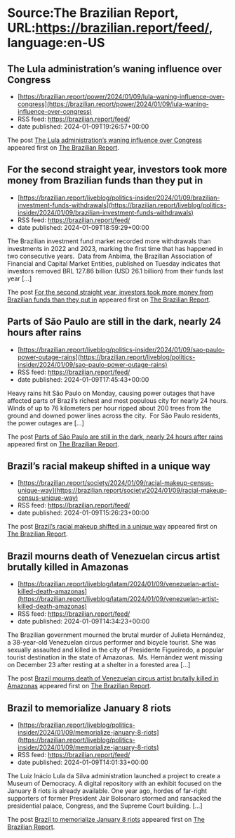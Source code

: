 # Source:The Brazilian Report, URL:https://brazilian.report/feed/, language:en-US

## The Lula administration’s waning influence over Congress
 - [https://brazilian.report/power/2024/01/09/lula-waning-influence-over-congress](https://brazilian.report/power/2024/01/09/lula-waning-influence-over-congress)
 - RSS feed: https://brazilian.report/feed/
 - date published: 2024-01-09T19:26:57+00:00

<p>The post <a href="https://brazilian.report/power/2024/01/09/lula-waning-influence-over-congress/">The Lula administration&#8217;s waning influence over Congress</a> appeared first on <a href="https://brazilian.report">The Brazilian Report</a>.</p>

## For the second straight year, investors took more money from Brazilian funds than they put in
 - [https://brazilian.report/liveblog/politics-insider/2024/01/09/brazilian-investment-funds-withdrawals](https://brazilian.report/liveblog/politics-insider/2024/01/09/brazilian-investment-funds-withdrawals)
 - RSS feed: https://brazilian.report/feed/
 - date published: 2024-01-09T18:59:29+00:00

<p>The Brazilian investment fund market recorded more withdrawals than investments in 2022 and 2023, marking the first time that has happened in two consecutive years.  Data from Anbima, the Brazilian Association of Financial and Capital Market Entities, published on Tuesday indicates that investors removed BRL 127.86 billion (USD 26.1 billion) from their funds last year [&#8230;]</p>
<p>The post <a href="https://brazilian.report/liveblog/politics-insider/2024/01/09/brazilian-investment-funds-withdrawals/">For the second straight year, investors took more money from Brazilian funds than they put in</a> appeared first on <a href="https://brazilian.report">The Brazilian Report</a>.</p>

## Parts of São Paulo are still in the dark, nearly 24 hours after rains
 - [https://brazilian.report/liveblog/politics-insider/2024/01/09/sao-paulo-power-outage-rains](https://brazilian.report/liveblog/politics-insider/2024/01/09/sao-paulo-power-outage-rains)
 - RSS feed: https://brazilian.report/feed/
 - date published: 2024-01-09T17:45:43+00:00

<p>Heavy rains hit São Paulo on Monday, causing power outages that have affected parts of Brazil&#8217;s richest and most populous city for nearly 24 hours. Winds of up to 76 kilometers per hour ripped about 200 trees from the ground and downed power lines across the city.&#160; For São Paulo residents, the power outages are [&#8230;]</p>
<p>The post <a href="https://brazilian.report/liveblog/politics-insider/2024/01/09/sao-paulo-power-outage-rains/">Parts of São Paulo are still in the dark, nearly 24 hours after rains</a> appeared first on <a href="https://brazilian.report">The Brazilian Report</a>.</p>

## Brazil’s racial makeup shifted in a unique way
 - [https://brazilian.report/society/2024/01/09/racial-makeup-census-unique-way](https://brazilian.report/society/2024/01/09/racial-makeup-census-unique-way)
 - RSS feed: https://brazilian.report/feed/
 - date published: 2024-01-09T15:26:23+00:00

<p>The post <a href="https://brazilian.report/society/2024/01/09/racial-makeup-census-unique-way/">Brazil&#8217;s racial makeup shifted in a unique way</a> appeared first on <a href="https://brazilian.report">The Brazilian Report</a>.</p>

## Brazil mourns death of Venezuelan circus artist brutally killed in Amazonas
 - [https://brazilian.report/liveblog/latam/2024/01/09/venezuelan-artist-killed-death-amazonas](https://brazilian.report/liveblog/latam/2024/01/09/venezuelan-artist-killed-death-amazonas)
 - RSS feed: https://brazilian.report/feed/
 - date published: 2024-01-09T14:34:23+00:00

<p>The Brazilian government mourned the brutal murder of Julieta Hernández, a 38-year-old Venezuelan circus performer and bicycle tourist. She was sexually assaulted and killed in the city of Presidente Figueiredo, a popular tourist destination in the state of Amazonas.&#160; Ms. Hernández went missing on December 23 after resting at a shelter in a forested area [&#8230;]</p>
<p>The post <a href="https://brazilian.report/liveblog/latam/2024/01/09/venezuelan-artist-killed-death-amazonas/">Brazil mourns death of Venezuelan circus artist brutally killed in Amazonas</a> appeared first on <a href="https://brazilian.report">The Brazilian Report</a>.</p>

## Brazil to memorialize January 8 riots
 - [https://brazilian.report/liveblog/politics-insider/2024/01/09/memorialize-january-8-riots](https://brazilian.report/liveblog/politics-insider/2024/01/09/memorialize-january-8-riots)
 - RSS feed: https://brazilian.report/feed/
 - date published: 2024-01-09T14:01:33+00:00

<p>The Luiz Inácio Lula da Silva administration launched a project to create a Museum of Democracy. A digital repository with an exhibit focused on the January 8 riots is already available. One year ago, hordes of far-right supporters of former President Jair Bolsonaro stormed and ransacked the presidential palace, Congress, and the Supreme Court building. [&#8230;]</p>
<p>The post <a href="https://brazilian.report/liveblog/politics-insider/2024/01/09/memorialize-january-8-riots/">Brazil to memorialize January 8 riots</a> appeared first on <a href="https://brazilian.report">The Brazilian Report</a>.</p>

